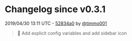 # Changelog since v0.3.1

2019/04/30 13:11 UTC - [52834a0](https://github.com/hassio-addons/addon-thelounge/commit/52834a050132627af3e49fe018b643f8f2af5fc5) by [@timmo001](https://github.com/timmo001)
> :hammer: Add explicit config variables and add sidebar icon 

